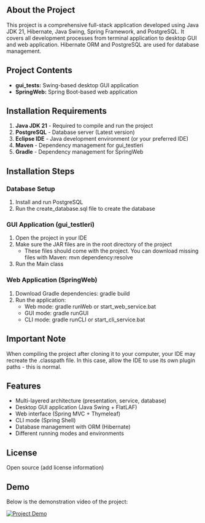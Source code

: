 ## About the Project
This project is a comprehensive full-stack application developed using Java JDK 21, Hibernate, Java Swing, Spring Framework, and PostgreSQL. It covers all development processes from terminal application to desktop GUI and web application. Hibernate ORM and PostgreSQL are used for database management.

## Project Contents
- **gui_tests:** Swing-based desktop GUI application
- **SpringWeb:** Spring Boot-based web application

## Installation Requirements
1. **Java JDK 21** - Required to compile and run the project
2. **PostgreSQL** - Database server (Latest version)
3. **Eclipse IDE** - Java development environment (or your preferred IDE)
4. **Maven** - Dependency management for gui_testleri
5. **Gradle** - Dependency management for SpringWeb

## Installation Steps

### Database Setup
1. Install and run PostgreSQL
2. Run the create_database.sql file to create the database

### GUI Application (gui_testleri)
1. Open the project in your IDE
2. Make sure the JAR files are in the root directory of the project
   - These files should come with the project. You can download missing files with Maven: mvn dependency:resolve
3. Run the Main class

### Web Application (SpringWeb)
1. Download Gradle dependencies: gradle build
2. Run the application:
   - Web mode: gradle runWeb or start_web_service.bat
   - GUI mode: gradle runGUI
   - CLI mode: gradle runCLI or start_cli_service.bat

## Important Note
When compiling the project after cloning it to your computer, your IDE may recreate the .classpath file. In this case, allow the IDE to use its own plugin paths - this is normal.

## Features
- Multi-layered architecture (presentation, service, database)
- Desktop GUI application (Java Swing + FlatLAF)
- Web interface (Spring MVC + Thymeleaf)
- CLI mode (Spring Shell)
- Database management with ORM (Hibernate)
- Different running modes and environments

## License
Open source (add license information)

## Demo
Below is the demonstration video of the project:

[![Project Demo](https://img.youtube.com/vi/vdBjLsf7te4/0.jpg)](https://www.youtube.com/watch?v=vdBjLsf7te4)